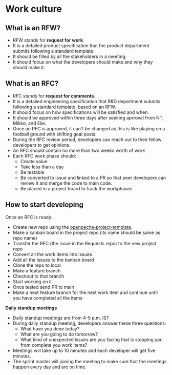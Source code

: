 
# Work culture
## What is an RFW?
* RFW stands for **request for work**. 
* It is a detailed product specification that the product department submits following a standard template. 
* It should be filled by all the stakeholders in a meeting. 
* It should focus on what the developers should make and why they should make it.

## What is an RFC?
* RFC stands for **request for comments**. 
* It is a detailed engineering specification that R&D department submits following a standard template, based on an RFW. 
* It should focus on how specifications will be satisfied and when.
* It should be approved within three days after seeking aprroval from NT, Mikko, and Elie.
* Once an RFC is approved, it can't be changed as this is like playing on a football ground with shifting goal posts.
* During the RFC review period, developers can reach out to their fellow developers to get opinions.
* An RFC should contain no more than two weeks worth of work
* Each RFC work phase should:
   * Create value
   * Take less than a day
   * Be testable
   * Be converted to issue and linked to a PR so that peer developers can review it and merge the code to main code.
   * Be placed in a project board to track the workphases

## How to start developing

Once an RFC is ready:

- Create new repo using the [openpecha-project-template](https://github.com/OpenPecha/openpecha-project-template/generate).
- Make a kanban board in the project repo (its name should be same as repo name)
- Transfer the RFC (the issue in the Requests repo) to the new project repo
- Convert all the work items into issues
- Add all the issues to the kanban board
- Clone the repo to local
- Make a feature branch
- Checkout to that branch
- Start working on it
- Once tested send PR to main
- Make a next feature branch for the next work item and continue until you have completed all the items

**Daily standup meetings**
* Daily standup meetings are from 4-5 p.m. IST
* During daily standup meeting, developers answer these three questions:
   * What have you done today?
   * What are you going to do tomorrow?
   * What kind of unexpected issues are you facing that is stopping you from complete you work items?
* Meetings will take up to 10 minutes and each developer will get five minutes.
* The sprint master will joining the meeting to make sure that the meetings happen every day and are on time.